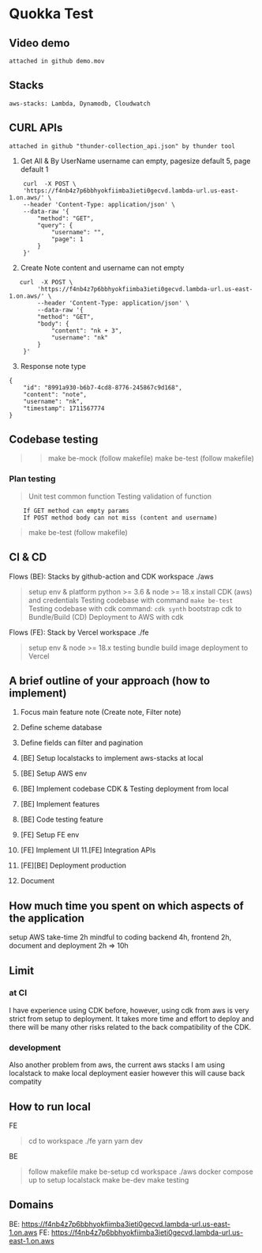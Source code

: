# Quokka Test

## Video demo
    attached in github demo.mov

## Stacks
    aws-stacks: Lambda, Dynamodb, Cloudwatch

## CURL APIs
    attached in github "thunder-collection_api.json" by thunder tool

1. Get All & By UserName 
username can empty, pagesize default 5, page default 1
```
    curl  -X POST \
    'https://f4nb4z7p6bbhyokfiimba3ieti0gecvd.lambda-url.us-east-1.on.aws/' \
    --header 'Content-Type: application/json' \
    --data-raw '{
        "method": "GET",
        "query": {
            "username": "",
            "page": 1
        }
    }'
```

2. Create Note
content and username can not empty
```
   curl  -X POST \
        'https://f4nb4z7p6bbhyokfiimba3ieti0gecvd.lambda-url.us-east-1.on.aws/' \
        --header 'Content-Type: application/json' \
        --data-raw '{
        "method": "GET",
        "body": {
            "content": "nk + 3",
            "username": "nk"
        }
    }'
```

3. Response note type 
```
{
    "id": "8991a930-b6b7-4cd8-8776-245867c9d168",
    "content": "note",
    "username": "nk",
    "timestamp": 1711567774
}
```

## Codebase testing
>> make be-mock (follow makefile)
>> make be-test (follow makefile)
### Plan testing
> Unit test common function
> Testing validation of function
```
    If GET method can empty params
    If POST method body can not miss (content and username)
```
> make be-test (follow makefile)

## CI & CD
Flows (BE): Stacks by github-action and CDK
    workspace ./aws
> setup env & platform python >= 3.6 & node >= 18.x
> install CDK (aws) and credentials
> Testing codebase with command ``` make be-test ```
> Testing codebase with cdk command: ``` cdk synth ```
> bootstrap cdk to Bundle/Build 
> (CD) Deployment to AWS with cdk

Flows (FE): Stack by Vercel
    workspace ./fe
> setup env & node >= 18.x
> testing bundle
> build image
> deployment to Vercel


## A brief outline of your approach (how to implement)
1. Focus main feature note (Create note, Filter note)
2. Define scheme database
3. Define fields can filter and pagination

4. [BE] Setup localstacks to implement aws-stacks at local

5. [BE] Setup AWS env
6. [BE] Implement codebase CDK & Testing deployment from local
7. [BE] Implement features
8. [BE] Code testing feature

9. [FE] Setup FE env
10. [FE] Implement UI
11.[FE] Integration APIs

11. [FE][BE] Deployment production

12. Document

## How much time you spent on which aspects of the application

setup AWS take-time 2h
mindful to coding backend 4h, frontend 2h, document and deployment 2h => 10h

## Limit
### at CI
I have experience using CDK before, however, using cdk from aws is very strict from setup to deployment. It takes more time and effort to deploy and there will be many other risks related to the back compatibility of the CDK.

### development
Also another problem from aws, the current aws stacks I am using localstack to make local deployment easier however this will cause back compatity


## How to run local
FE
> cd to workspace ./fe
> yarn
> yarn dev

BE
> follow makefile 
> make be-setup
> cd workspace ./aws 
> docker compose up to setup localstack
> make be-dev
> make testing

## Domains
BE: https://f4nb4z7p6bbhyokfiimba3ieti0gecvd.lambda-url.us-east-1.on.aws
FE: https://f4nb4z7p6bbhyokfiimba3ieti0gecvd.lambda-url.us-east-1.on.aws
